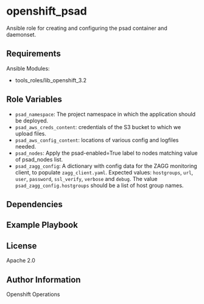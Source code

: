 openshift_psad
=========

Ansible role for creating and configuring the psad container and daemonset.

Requirements
------------

Ansible Modules:

- tools_roles/lib_openshift_3.2


Role Variables
--------------

- `psad_namespace`: The project namespace in which the application should be deployed.
- `psad_aws_creds_content`: credentials of the S3 bucket to which we upload files.
- `psad_aws_config_content`: locations of various config and logfiles needed.
- `psad_nodes`: Apply the psad-enabled=True label to nodes matching value of psad_nodes list.
- `psad_zagg_config`: A dictionary with config data for the ZAGG monitoring client, to populate `zagg_client.yaml`. Expected values: `hostgroups`, `url`, `user`, `password`, `ssl_verify`, `verbose` and `debug`. The value `psad_zagg_config.hostgroups` should be a list of host group names.

Dependencies
------------


Example Playbook
----------------


License
-------

Apache 2.0

Author Information
------------------

Openshift Operations
